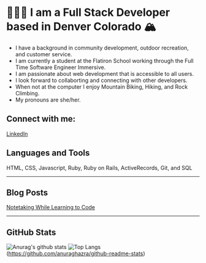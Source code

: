 # 👩🏼‍💻 I am a Full Stack Developer based in Denver Colorado 🏔
* I have a background in community development, outdoor recreation, and customer service. 
* I am currently a student at the Flatiron School working through the Full Time Software Engineer Immersive. 
* I am passionate about web development that is accessible to all users. 
* I look forward to collaborting and connecting with other developers. 
* When not at the computer I enjoy Mountain Biking, Hiking, and Rock Climbing. 
* My pronouns are she/her. 

## Connect with me: 
[LinkedIn](https://www.linkedin.com/in/jennifer-a-grenier/)

## Languages and Tools 
HTML, CSS, Javascript, Ruby, Ruby on Rails, ActiveRecords, Git, and SQL 

___

## Blog Posts 
[Notetaking While Learning to Code](https://medium.com/@jenniferagrenier/how-totake-notes-while-learning-to-code-4ae9d4ac0f63)
___

## GitHub Stats

![Anurag's github stats](https://github-readme-stats.vercel.app/api?username=JAGrenier)
![Top Langs](https://github-readme-stats.vercel.app/api/top-langs/?username=JAGrenier)
(https://github.com/anuraghazra/github-readme-stats)
